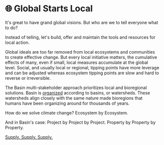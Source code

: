 # 🌐 Global Starts Local

It's great to have grand global visions.  But who are we to tell everyone what to do?

Instead of telling, let's build, offer and maintain the tools and resources for local action.

Global ideals are too far removed from local ecosystems and communities to create effective change.  But every local initiative matters, the cumulative effects of many, even if small, local measures accumulate at the global level.  Social, and usually local or regional, tipping points have more leverage and can be adjusted whereas ecosystem tipping points are slow and hard to reverse or irreversible.

The Basin multi-stakeholder approach prioritizes local and bioregional solutions.  Basin is [organized](../../what/usdbasin-refi-mechanism/tributaries-and-confluences/basins.md) according to basins, or watersheds.  These watersheds align closely with the same nature made bioregions that humans have been organizing around for thousands of years.

How do we solve climate change?  Ecosystem by Ecosystem. &#x20;

And in Basin's case:  Project by Project by Project.  Property by Property by Property. &#x20;

[Supply.  Supply.  Supply.](supply.-supply.-supply..md)
